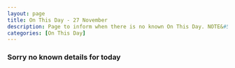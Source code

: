 ```yaml
---
layout: page
title: On This Day - 27 November
description: Page to inform when there is no known On This Day. NOTE&#58; There may still be comments.
categories: [On This Day]
---
```


### Sorry no known details for today

